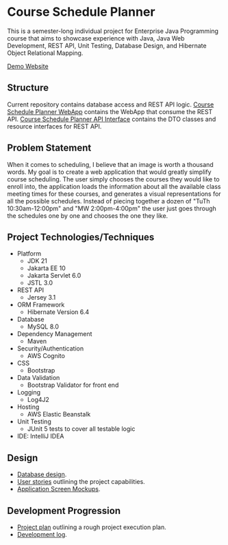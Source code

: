 # Course Schedule Planner

This is a semester-long individual project for Enterprise Java Programming course that aims to showcase experience with Java, Java Web Development, REST API, Unit Testing, Database Design, and Hibernate Object Relational Mapping.

[Demo Website](http://week6-demo-env.eba-vk39xgxr.us-east-2.elasticbeanstalk.com)

## Structure
Current repository contains database access and REST API logic. [Course Schedule Planner WebApp](https://github.com/tvdmitrii/courseSchedulePlanner-webApp) contains the WebApp that consume the REST API. [Course Schedule Planner API Interface](https://github.com/tvdmitrii/courseSchedulePlanner-interface) contains the DTO classes and resource interfaces for REST API.

## Problem Statement

When it comes to scheduling, I believe that an image is worth a thousand words. My goal is to create a web application that would greatly simplify course scheduling. The user simply chooses the courses they would like to enroll into, the application loads the information about all the available class meeting times for these courses, and generates a visual representations for all the possible schedules. Instead of piecing together a dozen of "TuTh 10:30am-12:00pm" and "MW 2:00pm-4:00pm" the user just goes through the schedules one by one and chooses the one they like.

## Project Technologies/Techniques 

* Platform
  * JDK 21 
  * Jakarta EE 10
  * Jakarta Servlet 6.0
  * JSTL 3.0
* REST API
  * Jersey 3.1
* ORM Framework
  * Hibernate Version 6.4
* Database
  * MySQL 8.0
* Dependency Management
  * Maven
* Security/Authentication
  * AWS Cognito
* CSS 
  * Bootstrap
* Data Validation
  * Bootstrap Validator for front end
* Logging
  * Log4J2
* Hosting
  * AWS Elastic Beanstalk
* Unit Testing
  * JUnit 5 tests to cover all testable logic
* IDE: IntelliJ IDEA

## Design

- [Database design](DesignDocuments/databaseDesign.png).
- [User stories](DesignDocuments/userStories.md) outlining the project capabilities.
- [Application Screen Mockups](DesignDocuments/screens.md).

## Development Progression
- [Project plan](projectPlan.md) outlining a rough project execution plan.
- [Development log](developmentLog.md).
